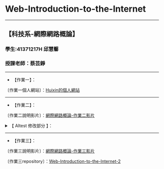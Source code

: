 # Web-Introduction-to-the-Internet
---
【科技系-網際網路概論】
---
### 學生:41371217H 邱慧馨
### 授課老師：蔡芸錚
---

* 【作業一】：

〔作業一個人網站〕：[Huixin的個人網站](https://huixinnn77.github.io/Web-Introduction-to-the-Internet/)

---

* 【作業二】：

〔作業二說明影片〕：[網際網路概論-作業二影片](https://youtu.be/PEIvJHiSeyk)

<details>
<summary> 【 AItest 修改部分 】：</summary>

【修改過的 AItest】：[AItest](AItest.tsx)

1. 修改回覆的空行風格(markdown)
2. 修改對話框位置，改為置中並自動調整大小(wrap、card)
3. 新增回覆時文字動畫(displayedText)
4. 新增更換主題顏色功能&選單(theme,style header)
5. 新增可以選擇AI角色，並自動填入對話框訊息中(roles)
6. 將AI回覆訊息框拉大，使使用者更好查看訊息(style)
7. 示意圖： <img width="1917" height="926" alt="image" src="https://github.com/user-attachments/assets/15223a79-753e-49ec-925c-1f0e50687f03" />
</details>

---
* 【作業三】：
  
〔作業三說明影片〕：[網際網路概論-作業三影片](https://youtu.be/9uTEPsfmH28)

〔作業三repository〕：[Web-Introduction-to-the-Internet-2](https://github.com/huixinnn77/Web-Introduction-to-the-Internet-2)
